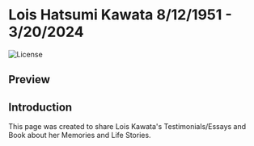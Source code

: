 # Lois Hatsumi Kawata 8/12/1951 - 3/20/2024

![License](https://img.shields.io/github/license/senli1073/senli1073.github.io)

## Preview



## Introduction

This page was created to share Lois Kawata's Testimonials/Essays and Book about her Memories and Life Stories.
